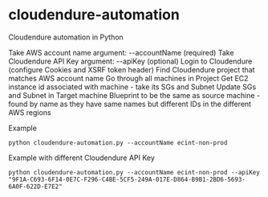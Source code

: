 # cloudendure-automation

Cloudendure automation in Python

Take AWS account name argument: --accountName (required)
Take Cloudendure API Key argument: --apiKey (optional)
Login to Cloudendure (configure Cookies and XSRF token header)
Find Cloudendure project that matches AWS account name
Go through all machines in Project
Get EC2 instance id associated with machine - take its SGs and Subnet
Update SGs and Subnet in Target machine Blueprint to be the same as source machine - found by name as they have same names but different IDs in the different AWS regions

Example
```
python cloudendure-automation.py --accountName ecint-non-prod
```

Example with different Cloudendure API Key
```
python cloudendure-automation.py --accountName ecint-non-prod --apiKey "9F1A-C693-6F14-0E7C-F296-C4BE-5CF5-249A-017E-D864-B9B1-2BD6-5693-6A0F-622D-E7E2"
```
